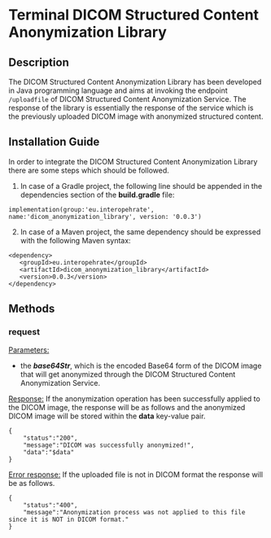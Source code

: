 # Terminal DICOM Structured Content Anonymization Library

## Description

The DICOM Structured Content Anonymization Library has been developed in Java programming language and aims at invoking the endpoint `/uploadfile` of DICOM Structured Content Anonymization Service. The response of the library is essentially the response of the service which is the previously uploaded DICOM image with anonymized structured content.

## Installation Guide

In order to integrate the DICOM Structured Content Anonymization Library there are some steps which should be followed.

1.	In case of a Gradle project, the following line should be appended in the dependencies section of the **build.gradle** file:
```
implementation(group:'eu.interopehrate', name:'dicom_anonymization_library', version: '0.0.3')
```

2. In case of a Maven project, the same dependency should be expressed with the following Maven syntax:
 ```
<dependency>
    <groupId>eu.interopehrate</groupId>
    <artifactId>dicom_anonymization_library</artifactId>
    <version>0.0.3</version>
</dependency>
 ```

## Methods

### **request**

<ins>Parameters:</ins>
  * the _**base64Str**_, which is the encoded Base64 form of the DICOM image that will get anonymized through the DICOM Structured Content Anonymization Service.

<ins>Response:</ins> If the anonymization operation has been successfully applied to the DICOM image, the response will be as follows and the anonymized DICOM image will be stored within the **data** key-value pair.

```
{
    "status":"200",
    "message":"DICOM was successfully anonymized!",
    "data":"$data"
}
```

<ins>Error response:</ins> If the uploaded file is not in DICOM format the response will be as follows.

```
{
    "status":"400",
    "message":"Anonymization process was not applied to this file since it is NOT in DICOM format."
}
```
